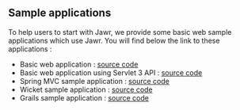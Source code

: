 Sample applications
-------------------

To help users to start with Jawr, we provide some basic web sample
applications which use Jawr. You will find below the link to these
applications :

-   Basic web application : [source code](https://github.com/ic3fox/jawr-core/tree/master/basicwebapp)
-   Basic web application using Servlet 3 API : [source code](https://github.com/ic3fox/jawr-core/tree/master/basicwebapp-java-ee6)
-   Spring MVC sample application : [source code](https://github.com/ic3fox/jawr-core/tree/master/basicwebapp-java-ee6)
-   Wicket sample application : [source code](https://github.com/ic3fox/jawr-wicket/tree/master/jawr-wicket-webapp-sample)
-   Grails sample application : [source code](https://github.com/ic3fox/jawr-grails/tree/master/jawr-grails-sample)

